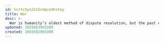 ```yaml
---
id: hcrtc5yo22x5xdqce4hstwy
title: War
desc: >-
  War is humanity’s oldest method of dispute resolution, but the past centuries have turned the concept into a needlessly violent affair.
updated: 1655663493289
created: 1655592903309
---
```


